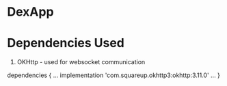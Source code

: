 # DexApp

# Dependencies Used
1. OKHttp - used for websocket communication

dependencies {
    ...
    implementation 'com.squareup.okhttp3:okhttp:3.11.0'
    ...
}

